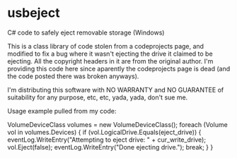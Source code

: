 # usbeject
C# code to safely eject removable storage (Windows)

This is a class library of code stolen from a codeprojects page, and modified to fix a bug where it wasn't ejecting the drive it
claimed to be ejecting. All the copyright headers in it are from the original author. I'm providing this code here since aparently
the codeprojects page is dead (and the code posted there was broken anyways). 

I'm distributing this software with NO WARRANTY and NO GUARANTEE of suitability for any purpose, etc, etc, yada, yada, don't sue me.

Usage example pulled from my code:

VolumeDeviceClass volumes = new VolumeDeviceClass();
foreach (Volume vol in volumes.Devices)
{
  if (vol.LogicalDrive.Equals(eject_drive))
  {
    eventLog.WriteEntry("Attempting to eject drive: " + cur_write_drive);
    vol.Eject(false);
    eventLog.WriteEntry("Done ejecting drive.");
    break;
  }
}
